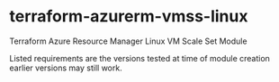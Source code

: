 # terraform-azurerm-vmss-linux

Terraform Azure Resource Manager Linux VM Scale Set Module

Listed requirements are the versions tested at time of module creation
earlier versions may still work.

<!-- BEGIN_TF_DOCS -->

<!-- END_TF_DOCS -->
